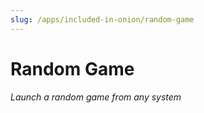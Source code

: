 ```yaml
---
slug: /apps/included-in-onion/random-game
---
```


# Random Game


*Launch a random game from any system*